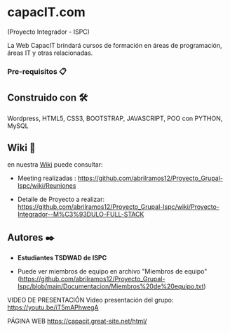 # capacIT.com       

(Proyecto Integrador - ISPC)


La Web CapacIT brindará cursos de formación en áreas de programación, áreas IT y otras relacionadas. 



### Pre-requisitos 📋



## Construido con 🛠️

Wordpress, HTML5, CSS3, BOOTSTRAP, JAVASCRIPT, POO con PYTHON, MySQL



## Wiki 📖

en nuestra [Wiki]( https://github.com/abrilramos12/Proyecto_Grupal-Ispc/wiki ) puede consultar:

  * Meeting realizadas : https://github.com/abrilramos12/Proyecto_Grupal-Ispc/wiki/Reuniones

  * Detalle de Proyecto a realizar: https://github.com/abrilramos12/Proyecto_Grupal-Ispc/wiki/Proyecto-Integrador--M%C3%93DULO-FULL-STACK


## Autores ✒️

* **Estudiantes TSDWAD de ISPC**

* Puede ver miembros de equipo en archivo "Miembros de equipo" (https://github.com/abrilramos12/Proyecto_Grupal-Ispc/blob/main/Documentacion/Miembros%20de%20equipo.txt)  

VIDEO DE PRESENTACIÓN
Video presentación del grupo: https://youtu.be/iT5mAPhwegA

PÁGINA WEB
https://capacit.great-site.net/html/


